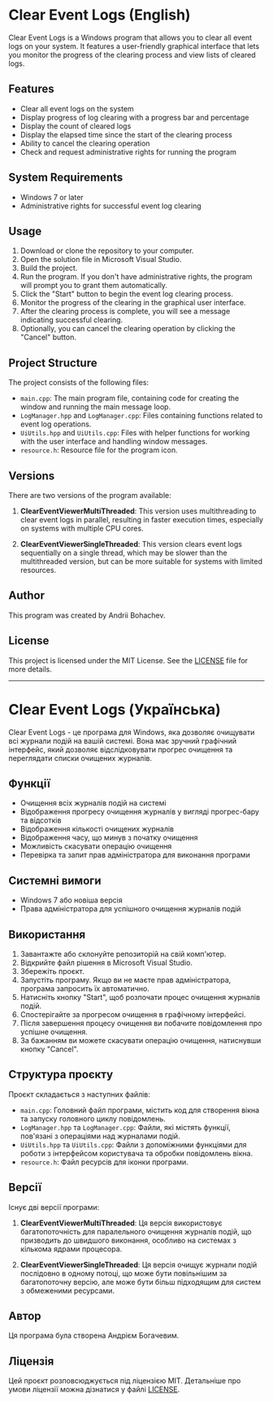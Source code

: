 # Clear Event Logs (English)

Clear Event Logs is a Windows program that allows you to clear all event logs on your system. It features a user-friendly graphical interface that lets you monitor the progress of the clearing process and view lists of cleared logs.

## Features

- Clear all event logs on the system
- Display progress of log clearing with a progress bar and percentage
- Display the count of cleared logs
- Display the elapsed time since the start of the clearing process
- Ability to cancel the clearing operation
- Check and request administrative rights for running the program

## System Requirements

- Windows 7 or later
- Administrative rights for successful event log clearing

## Usage

1. Download or clone the repository to your computer.
2. Open the solution file in Microsoft Visual Studio.
3. Build the project.
4. Run the program. If you don't have administrative rights, the program will prompt you to grant them automatically.
5. Click the "Start" button to begin the event log clearing process.
6. Monitor the progress of the clearing in the graphical user interface.
7. After the clearing process is complete, you will see a message indicating successful clearing.
8. Optionally, you can cancel the clearing operation by clicking the "Cancel" button.

## Project Structure

The project consists of the following files:

- `main.cpp`: The main program file, containing code for creating the window and running the main message loop.
- `LogManager.hpp` and `LogManager.cpp`: Files containing functions related to event log operations.
- `UiUtils.hpp` and `UiUtils.cpp`: Files with helper functions for working with the user interface and handling window messages.
- `resource.h`: Resource file for the program icon.

## Versions

There are two versions of the program available:

1. **ClearEventViewerMultiThreaded**: This version uses multithreading to clear event logs in parallel, resulting in faster execution times, especially on systems with multiple CPU cores.

2. **ClearEventViewerSingleThreaded**: This version clears event logs sequentially on a single thread, which may be slower than the multithreaded version, but can be more suitable for systems with limited resources.

## Author

This program was created by Andrii Bohachev.

## License

This project is licensed under the MIT License. See the [LICENSE](LICENSE) file for more details.

---

# Clear Event Logs (Українська)

Clear Event Logs - це програма для Windows, яка дозволяє очищувати всі журнали подій на вашій системі. Вона має зручний графічний інтерфейс, який дозволяє відслідковувати прогрес очищення та переглядати списки очищених журналів.

## Функції

- Очищення всіх журналів подій на системі
- Відображення прогресу очищення журналів у вигляді прогрес-бару та відсотків
- Відображення кількості очищених журналів
- Відображення часу, що минув з початку очищення
- Можливість скасувати операцію очищення
- Перевірка та запит прав адміністратора для виконання програми

## Системні вимоги

- Windows 7 або новіша версія
- Права адміністратора для успішного очищення журналів подій

## Використання

1. Завантажте або склонуйте репозиторій на свій комп'ютер.
2. Відкрийте файл рішення в Microsoft Visual Studio.
3. Збережіть проєкт.
4. Запустіть програму. Якщо ви не маєте прав адміністратора, програма запросить їх автоматично.
5. Натисніть кнопку "Start", щоб розпочати процес очищення журналів подій.
6. Спостерігайте за прогресом очищення в графічному інтерфейсі.
7. Після завершення процесу очищення ви побачите повідомлення про успішне очищення.
8. За бажанням ви можете скасувати операцію очищення, натиснувши кнопку "Cancel".

## Структура проєкту

Проєкт складається з наступних файлів:

- `main.cpp`: Головний файл програми, містить код для створення вікна та запуску головного циклу повідомлень.
- `LogManager.hpp` та `LogManager.cpp`: Файли, які містять функції, пов'язані з операціями над журналами подій.
- `UiUtils.hpp` та `UiUtils.cpp`: Файли з допоміжними функціями для роботи з інтерфейсом користувача та обробки повідомлень вікна.
- `resource.h`: Файл ресурсів для іконки програми.

## Версії

Існує дві версії програми:

1. **ClearEventViewerMultiThreaded**: Ця версія використовує багатопоточність для паралельного очищення журналів подій, що призводить до швидшого виконання, особливо на системах з кількома ядрами процесора.

2. **ClearEventViewerSingleThreaded**: Ця версія очищує журнали подій послідовно в одному потоці, що може бути повільнішим за багатопоточну версію, але може бути більш підходящим для систем з обмеженими ресурсами.

## Автор

Ця програма була створена Андрієм Богачевим.

## Ліцензія

Цей проєкт розповсюджується під ліцензією MIT. Детальніше про умови ліцензії можна дізнатися у файлі [LICENSE](LICENSE).
